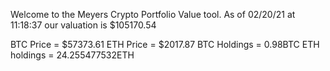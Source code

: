 Welcome to the Meyers Crypto Portfolio Value tool. 
As of 02/20/21 at 11:18:37 our valuation is $105170.54 

BTC Price = $57373.61
 ETH Price = $2017.87
BTC Holdings = 0.98BTC
 ETH holdings = 24.255477532ETH 
